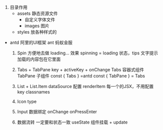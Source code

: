 1. 目录作用
    - assets  静态资源文件
        - 自定义字体文件
        - images 图片
    - styles
        放各种样式的

- antd  阿里的UI框架  ant 蚂蚁金服
    1. Spin 方便地去做 loading... 效果
        spinning = loading 状态，tips 文字提示
        加载的内容包在它里面

    2. Tabs + TabPane  key + activeKey + onChange
        Tabs  容器式组件
        TabPane 子组件
        const { Tabs } =antd
        const { TabPane } = Tabs

    3. List + List.Item
        dataSource 配置
        renderItem 每一个的JSX，不用配置key
            classnames 

    4. Icon type
    5. Input
        数据绑定  onChange
        onPressEnter
    6. 数据流转 一定要和状态一致  useState  组件挂载 + update
